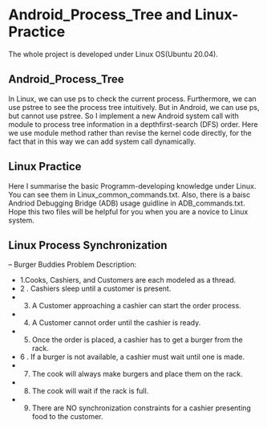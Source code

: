 # Android_Process_Tree and Linux-Practice
The whole project is developed under Linux OS(Ubuntu 20.04). 
## Android_Process_Tree
In Linux, we can use ps to check the current process. Furthermore, we can use pstree to see the process tree intuitively.
But in Android, we can use ps, but cannot use pstree. 
So I implement a new Android system call with module to process tree information in a depthfirst-search (DFS) order.
Here we use module method rather than revise the kernel code directly, for the fact that in this way we can add system call dynamically.
## Linux Practice
Here I summarise the basic Programm-developing knowledge under Linux. You can see them in Linux_common_commands.txt.
Also, there is a baisc Andriod Debugging Bridge (ADB) usage guidline in ADB_commands.txt. Hope this two files will be helpful for you when you are a novice to Linux system.
## Linux Process Synchronization
– Burger Buddies Problem Description:
* 1.Cooks, Cashiers, and Customers are each modeled as a thread. 
* 2 .	Cashiers sleep until a customer is present.
* 3.	A Customer approaching a cashier can start the order process.
* 4.	A Customer cannot order until the cashier is ready.
* 5.	Once the order is placed, a cashier has to get a burger from the rack.
* 6 .	If a burger is not available, a cashier must wait until one is made.
* 7.	The cook will always make burgers and place them on the rack.
* 8.	The cook will wait if the rack is full.
* 9.	There are NO synchronization constraints for a cashier presenting food to the customer.
